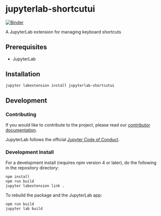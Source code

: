 # jupyterlab-shortcutui

[![Binder](https://beta.mybinder.org/badge.svg)](https://mybinder.org/v2/gh/jupyterlab/jupyterlab-shortcutui/master?urlpath=lab)

A JupyterLab extension for managing keyboard shortcuts

## Prerequisites

- JupyterLab

## Installation

```bash
jupyter labextension install jupyterlab-shortcutui
```

## Development

### Contributing

If you would like to contribute to the project, please read our [contributor documentation](https://github.com/jupyterlab/jupyterlab/blob/master/CONTRIBUTING.md).

JupyterLab follows the official [Jupyter Code of Conduct](https://github.com/jupyter/governance/blob/master/conduct/code_of_conduct.md).

### Development Install

For a development install (requires npm version 4 or later), do the following in the repository directory:

```bash
npm install
npm run build
jupyter labextension link .
```

To rebuild the package and the JupyterLab app:

```bash
npm run build
jupyter lab build
```
